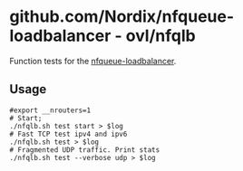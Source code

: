 # github.com/Nordix/nfqueue-loadbalancer - ovl/nfqlb

Function tests for the
[nfqueue-loadbalancer](https://github.com/Nordix/nfqueue-loadbalancer).

## Usage

```
#export __nrouters=1
# Start;
./nfqlb.sh test start > $log
# Fast TCP test ipv4 and ipv6
./nfqlb.sh test > $log
# Fragmented UDP traffic. Print stats
./nfqlb.sh test --verbose udp > $log
```
